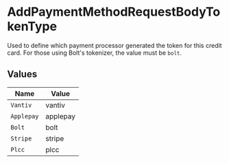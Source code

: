 # AddPaymentMethodRequestBodyTokenType

Used to define which payment processor generated the token for this credit card.  For those using Bolt's tokenizer, the value must be `bolt`.



## Values

| Name       | Value      |
| ---------- | ---------- |
| `Vantiv`   | vantiv     |
| `Applepay` | applepay   |
| `Bolt`     | bolt       |
| `Stripe`   | stripe     |
| `Plcc`     | plcc       |